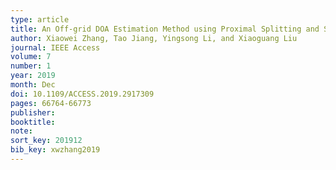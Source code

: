 ```yaml
---
type: article
title: An Off-grid DOA Estimation Method using Proximal Splitting and Successive Nonconvex Sparsity Approximation
author: Xiaowei Zhang, Tao Jiang, Yingsong Li, and Xiaoguang Liu
journal: IEEE Access
volume: 7
number: 1
year: 2019
month: Dec
doi: 10.1109/ACCESS.2019.2917309
pages: 66764-66773
publisher:
booktitle:
note: 
sort_key: 201912
bib_key: xwzhang2019
---
```

